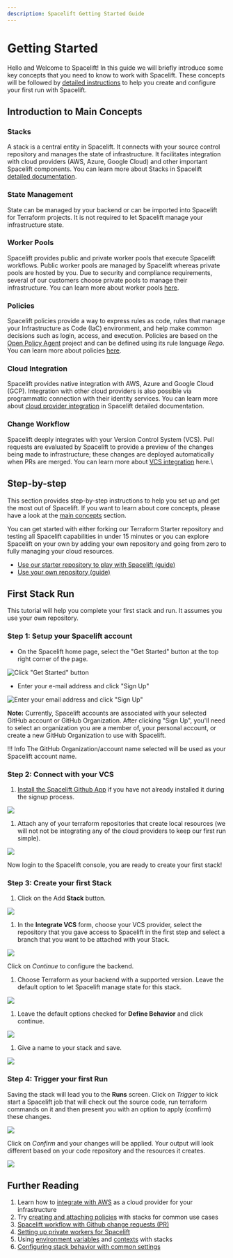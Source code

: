 ```yaml
---
description: Spacelift Getting Started Guide
---
```


# Getting Started

Hello and Welcome to Spacelift! In this guide we will briefly introduce some key concepts that you need to know to work with Spacelift. These concepts will be followed by [detailed instructions](getting-started.md#step-by-step) to help you create and configure your first run with Spacelift.

## Introduction to Main Concepts

### Stacks

A stack is a central entity in Spacelift. It connects with your source control repository and manages the state of infrastructure. It facilitates integration with cloud providers (AWS, Azure, Google Cloud) and other important Spacelift components. You can learn more about Stacks in Spacelift [detailed documentation](concepts/stack/).

### State Management

State can be managed by your backend or can be imported into Spacelift for Terraform projects. It is not required to let Spacelift manage your infrastructure state.

### Worker Pools

Spacelift provides public and private worker pools that execute Spacelift workflows. Public worker pools are managed by Spacelift whereas private pools are hosted by you. Due to security and compliance requirements, several of our customers choose private pools to manage their infrastructure. You can learn more about worker pools [here](concepts/worker-pools.md).

### Policies

Spacelift policies provide a way to express rules as code, rules that manage your Infrastructure as Code (IaC) environment, and help make common decisions such as login, access, and execution. Policies are based on the [Open Policy Agent](https://www.openpolicyagent.org) project and can be defined using its rule language _Rego_. You can learn more about policies [here](concepts/policy/).

### Cloud Integration

Spacelift provides native integration with AWS, Azure and Google Cloud (GCP). Integration with other cloud providers is also possible via programmatic connection with their identity services. You can learn more about [cloud provider integration](integrations/cloud-providers/) in Spacelift detailed documentation.

### Change Workflow

Spacelift deeply integrates with your Version Control System (VCS). Pull requests are evaluated by Spacelift to provide a preview of the changes being made to infrastructure; these changes are deployed automatically when PRs are merged. You can learn more about [VCS integration](integrations/source-control/) here.\


## Step-by-step

This section provides step-by-step instructions to help you set up and get the most out of Spacelift. If you want to learn about core concepts, please have a look at the [main concepts](getting-started.md#introduction-to-main-concepts) section.

You can get started with either forking our Terraform Starter repository and testing all Spacelift capabilities in under 15 minutes or you can explore Spacelift on your own by adding your own repository and going from zero to fully managing your cloud resources.

* [Use our starter repository to play with Spacelift (guide)](https://github.com/spacelift-io/terraform-starter)
* [Use your own repository (guide)](getting-started.md#first-stack-run)

## First Stack Run

This tutorial will help you complete your first stack and run. It assumes you use your own repository.

### Step 1: Setup your Spacelift account

* On the Spacelift home page, select the "Get Started" button at the top right corner of the page.

![Click "Get Started" button](/assets/images/Screen%20Shot%202022-02-22%20at%202.56.18%20PM.png)

* Enter your e-mail address and click "Sign Up"

![Enter your email address and click "Sign Up"](/assets/images/Screen%20Shot%202022-02-22%20at%202.57.31%20PM.png)

**Note:** Currently, Spacelift accounts are associated with your selected GitHub account or GitHub Organization. After clicking "Sign Up", you'll need to select an organization you are a member of, your personal account, or create a new GitHub Organization to use with Spacelift.

!!! Info
The GitHub Organization/account name selected will be used as your Spacelift account name.


### Step 2: Connect with your VCS

1. [Install the Spacelift Github App](https://github.com/apps/spacelift-io/installations/new) if you have not already installed it during the signup process.

![](/assets/images/0.png)

1. Attach any of your terraform repositories that create local resources (we will not not be integrating any of the cloud providers to keep our first run simple).

![](/assets/images/1.png)

Now login to the Spacelift console, you are ready to create your first stack!

###  Step 3: Create your first Stack

1. Click on the Add **Stack** button.

![](/assets/images/2.png)

1. In the **Integrate VCS** form, choose your VCS provider, select the repository that you gave access to Spacelift in the first step and select a branch that you want to be attached with your Stack.

![](/assets/images/3.png)

Click on _Continue_ to configure the backend.

1. Choose Terraform as your backend with a supported version. Leave the default option to let Spacelift manage state for this stack.

![](/assets/images/4.png)

1. Leave the default options checked for **Define Behavior** and click continue.

![](/assets/images/5.png)

1. Give a name to your stack and save.

![](/assets/images/6.png)

### Step 4: Trigger your first Run

Saving the stack will lead you to the **Runs** screen. Click on _Trigger_ to kick start a Spacelift job that will check out the source code, run terraform commands on it and then present you with an option to apply (confirm) these changes.

![](/assets/images/7.png)

Click on _Confirm_ and your changes will be applied. Your output will look different based on your code repository and the resources it creates.

![](/assets/images/8.png)

## Further Reading

1. Learn how to [integrate with AWS](integrations/cloud-providers/aws.md) as a cloud provider for your infrastructure
2. Try [creating and attaching policies](concepts/policy/#creating-policies) with stacks for common use cases
3. [Spacelift workflow with Github change requests (PR)](integrations/source-control/github.md#pull-requests)
4. [Setting up private workers for Spacelift](concepts/worker-pools.md)
5. Using [environment variables](concepts/configuration/environment.md#environment-variables) and [contexts](concepts/configuration/context.md) with stacks
6. [Configuring stack behavior with common settings](concepts/stack/stack-settings.md)
